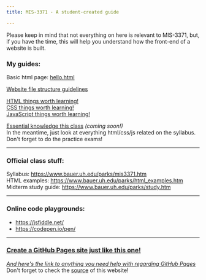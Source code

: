 ```yaml
---
title: MIS-3371 - A student-created guide

---
```


Please keep in mind that not everything on here is relevant to MIS-3371, but, if you have the time, this will help you understand how the front-end of a website is built.

### My guides:  

Basic html page: [hello.html](hello.html)  

[Website file structure guidelines](structure.md)  

[HTML things worth learning!](learn-html/)  
[CSS things worth learning!](learn-css/)  
[JavaScript things worth learning!](learn-js/)  

[Essential knowledge this class](/404.html) _(coming soon!)_  
In the meantime, just look at everything html/css/js related on the syllabus.  
Don't forget to do the practice exams!

---

### Official class stuff:
Syllabus: <https://www.bauer.uh.edu/parks/mis3371.htm>  
HTML examples: <https://www.bauer.uh.edu/parks/html_examples.htm>  
Midterm study guide: <https://www.bauer.uh.edu/parks/study.htm>  

---

### Online code playgrounds:  
* <https://jsfiddle.net/>  
* <https://codepen.io/pen/>  

---

### [Create a GitHub Pages site just like this one!](https://pages.github.com/)  
[_And here's the link to anything you need help with regarding GitHub Pages_](https://help.github.com/en#github-pages-basics)  
Don't forget to check the [source](https://github.com/AlexMilligan/MIS-3371) of this website!  

